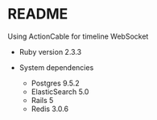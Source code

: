 # README

Using ActionCable for timeline WebSocket

* Ruby version 2.3.3

* System dependencies
  - Postgres 9.5.2
  - ElasticSearch 5.0
  - Rails 5
  - Redis 3.0.6
